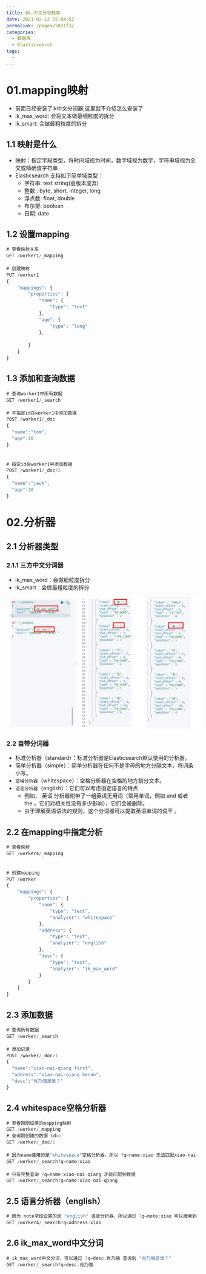 ```yaml
---
title: 04.中文分词检索
date: 2021-02-12 15:04:52
permalink: /pages/5021f3/
categories:
  - 数据库
  - Elasticsearch
tags:
  - 
---
```

# 01.mapping映射

- 前面已经安装了ik中文分词器,这里就不介绍怎么安装了
- ik_max_word: 会将文本做最细粒度的拆分
- ik_smart: 会做最粗粒度的拆分

## 1.1 映射是什么

- 映射：指定字段类型，将时间域视为时间，数字域视为数字，字符串域视为全文或精确值字符串
- Elasticsearch 支持如下简单域类型：
  - 字符串: text   string(高版本废弃)
  - 整数 : byte, short, integer, long
  - 浮点数: float, double
  - 布尔型: boolean
  - 日期: date

## 1.2 设置mapping

```javascript
# 查看映射关系
GET /worker1/_mapping

# 创建映射
PUT /worker1
{
	"mappings": {
		"properties": {
			"name": {
				"type": "text"
			},
			"age": {
				"type": "long"
			},
			
		}
	}
}
```

## 1.3 添加和查询数据

```javascript
# 查询worker1中所有数据
GET /worker1/_search

# 不指定id在worker1中添加数据
POST /worker1/_doc
{
  "name":"tom",
  "age":18
}


# 指定id在worker1中添加数据
POST /worker1/_doc/2
{
  "name":"jack",
  "age":18
}
```

# 02.分析器

## 2.1 分析器类型

### 2.1.1 三方中文分词器

- ik_max_word：会做细粒度拆分
- ik_smart：会做最粗粒度的拆分

<img src="assets/image-20210113115604228.png" style="width: 800px; margin-left: 10px;"> </img>

### 2.2 自带分词器

- 标准分析器（standard）：标准分析器是Elasticsearch默认使用的分析器。
- 简单分析器（simple）：简单分析器在任何不是字母的地方分隔文本，将词条小写。
- `空格分析器`（whitespace）：空格分析器在空格的地方划分文本。
- `语言分析器`（english）：它们可以考虑指定语言的特点
  - 例如， 英语 分析器附带了一组英语无用词（常用单词，例如 and 或者 the ，它们对相关性没有多少影响），它们会被删除。 
  - 由于理解英语语法的规则，这个分词器可以提取英语单词的词干 。

## 2.2 在mapping中指定分析

```javascript
# 查看映射
GET /worker4/_mapping


# 创建mapping
PUT /worker
{
	"mappings": {
		"properties": {
			"name": {
				"type": "text",
				"analyzer": "whitespace"
			},
			"address": {
				"type": "text",
				"analyzer": "english"
			},
			"desc": {
				"type": "text",
				"analyzer": "ik_max_word"
			}
		}
	}
}
```

## 2.3 添加数据

```JavaScript
# 查询所有数据
GET /worker/_search

# 添加记录
POST /worker/_doc/1
{
  "name":"xiao-nai-qiang first",
  "address":"xiao-nai-qiang henan",
  "desc":"肖乃强是谁？"
}
```

## 2.4 whitespace空格分析器

```javascript
# 查看刚刚设置的mapping映射
GET /worker/_mapping
# 查询刚创建的数据 id=1
GET /worker/_doc/1

# 因为name使用的是"whitespace"空格分析器，所以 ?q=name:xiao 无法匹配xiao-nai-qiang 这个关键字
GET /worker/_search?q=name:xiao

# 只有完整查询 ?q=name:xiao-nai-qiang 才能匹配到数据
GET /worker/_search?q=name:xiao-nai-qiang
```

## 2.5 语言分析器（english）

```javascript
# 因为 note字段设置的是 "english" 语音分析器，所以通过 ?q=note:xiao 可以搜索到 xiao-nai-qiang
GET /worker4/_search?q=address:xiao
```

## 2.6 ik_max_word中文分词

```javascript
# ik_max_word中文分词，可以通过 ?q=desc:肖乃强 查询到 "肖乃强是谁？"
GET /worker/_search?q=desc:肖乃强
```











